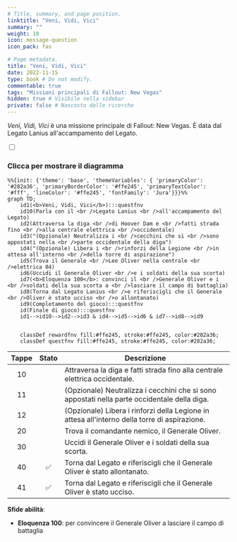 ```yaml
---
# Title, summary, and page position.
linktitle: "Veni, Vidi, Vici"
summary: ""
weight: 10
icon: message-question
icon_pack: fas

# Page metadata.
title: "Veni, Vidi, Vici"
date: 2022-11-15
type: book # Do not modify.
commentable: true
tags: "Missioni principali di Fallout: New Vegas"
hidden: true # Visibile nella sidebar
private: false # Nascosto dalle ricerche
---
```


<div class="fnv">


*Veni, Vidi, Vici* è una missione principale di Fallout: New Vegas. È data dal Legato Lanius all'accampamento del Legato.


<section class="chart-collapse">
<input type="checkbox" name="collapse2" id="handle2">
<h3 class="handle">
<label for="handle2">Clicca per mostrare il diagramma</label>
</h3>
<div class="content">

```mermaid
%%{init: {'theme': 'base', 'themeVariables': { 'primaryColor': '#282a36', 'primaryBorderColor': '#ffe245', 'primaryTextColor': '#fff', 'lineColor': '#ffe245', 'fontFamily': 'Jura'}}}%%
graph TD;
    id1(<b>Veni, Vidi, Vici</b>):::questfnv
    id10(Parla con il <br />Legato Lanius <br />all'accampamento del Legato)
    id2(Attraversa la diga <br />di Hoover Dam e <br />fatti strada fino <br />alla centrale elettrica <br />occidentale)
    id3("(Opzionale) Neutralizza i <br />cecchini che si <br />sono appostati nella <br />parte occidentale della diga")
    id4("(Opzionale) Libera i <br />rinforzi della Legione <br />in attesa all'interno <br />della torre di aspirazione")
    id5(Trova il Generale <br />Lee Oliver nella centrale <br />elettrica 04)
    id6(Uccidi il Generale Oliver <br />e i soldati della sua scorta)
    id7(<b>Eloquenza 100</b>: convinci il <br />Generale Oliver e i <br />soldati della sua scorta a <br />lasciare il campo di battaglia) 
    id8(Torna dal Legato Lanius <br />e riferiscigli che il Generale <br />Oliver è stato ucciso <br />o allontanato)
    id9(Completamento del gioco):::questfnv
    id(Finale di gioco):::questfnv
    id1-->id10-->id2-->id3 & id4-->id5-->id6 & id7-->id8-->id9
    
    
    classDef rewardfnv fill:#ffe245, stroke:#ffe245, color:#282a36;
    classDef questfnv fill:#ffe245, stroke:#ffe245, color:#282a36;
```

</div>
</section>

| Tappe |       Stato        | Descrizione |
|:-----:|:------------------:| ----------- |
|                           10                          |            | Attraversa la diga e fatti strada fino alla centrale elettrica occidentale.                                                                                                 |
|                           11                          |            | (Opzionale) Neutralizza i cecchini che si sono appostati nella parte occidentale della diga.                                                                                |
|                           12                          |            | (Opzionale) Libera i rinforzi della Legione in attesa all'interno della torre di aspirazione.                                                                               |
|                           20                          |            | Trova il comandante nemico, il Generale Oliver.                                                                                                                             |
|                           30                          |            | Uccidi il Generale Oliver e i soldati della sua scorta.                                                                                                                     |
|                           40                          | :white_check_mark: | Torna dal Legato e riferiscigli che il Generale Oliver è stato allontanato.                                                                                                 |
|                           41                          | :white_check_mark: | Torna dal Legato e riferiscigli che il Generale Oliver è stato ucciso.                                                                                                      |



**Sfide abilità**:
- **Eloquenza 100**: per convincere il Generale Oliver a lasciare il campo di battaglia





</div>


